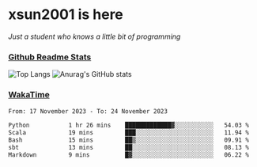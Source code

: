 # xsun2001 is here

*Just a student who knows a little bit of programming*

### [Github Readme Stats](https://github.com/anuraghazra/github-readme-stats)

![Top Langs](https://github-readme-stats.vercel.app/api/top-langs/?username=xsun2001&layout=compact&theme=radical) ![Anurag's GitHub stats](https://github-readme-stats.vercel.app/api?username=xsun2001&show_icons=true&theme=radical)

### [WakaTime](https://wakatime.com)

<!--START_SECTION:waka-->

```txt
From: 17 November 2023 - To: 24 November 2023

Python           1 hr 26 mins    █████████████▓░░░░░░░░░░░   54.03 %
Scala            19 mins         ███░░░░░░░░░░░░░░░░░░░░░░   11.94 %
Bash             15 mins         ██▒░░░░░░░░░░░░░░░░░░░░░░   09.91 %
sbt              13 mins         ██░░░░░░░░░░░░░░░░░░░░░░░   08.13 %
Markdown         9 mins          █▓░░░░░░░░░░░░░░░░░░░░░░░   06.22 %
```

<!--END_SECTION:waka-->
